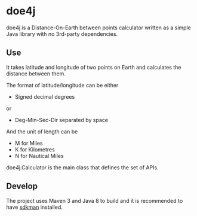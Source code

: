 # doe4j
doe4j is a Distance-On-Earth between points calculator written as a simple Java library with no 3rd-party dependencies.

## Use

It takes latitude and longitude of two points on Earth and calculates the distance between them. 

The format of latitude/longitude can be either

 * Signed decimal degrees
 
or 

 * Deg-Min-Sec-Dir separated by space
 
And the unit of length can be

 * M for Miles
 * K for Kilometres
 * N for Nautical Miles 
 
doe4j.Calculator is the main class that defines the set of APIs.

## Develop

The project uses Maven 3 and Java 8 to build and it is recommended to have [sdkman](http://sdkman.io/) installed. 

